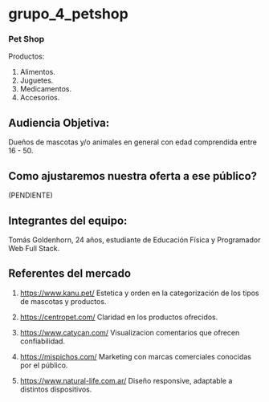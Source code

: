 ﻿# grupo_4_petshop
### Pet Shop

Productos:

1. Alimentos.
2. Juguetes.
3. Medicamentos.
4. Accesorios.


## Audiencia Objetiva:

Dueños de mascotas y/o animales en general con edad comprendida 
entre 16 - 50.

## Como ajustaremos nuestra oferta a ese público?

(PENDIENTE)

 ## Integrantes del equipo:

Tomás Goldenhorn, 24 años, estudiante de Educación Física y Programador Web Full Stack.

## Referentes del mercado

1. https://www.kanu.pet/
Estetica y orden en la categorización de los tipos de mascotas y productos.

2. https://centropet.com/
Claridad en los productos ofrecidos.

3. https://www.catycan.com/
Visualizacion comentarios que ofrecen confiabilidad.

4. https://mispichos.com/
Marketing con marcas comerciales conocidas por el público.

5. https://www.natural-life.com.ar/
Diseño responsive, adaptable a distintos dispositivos.
